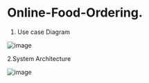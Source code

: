 # Online-Food-Ordering.
1. Use case Diagram
 
![image](https://github.com/divyansh1216/Online-Food-Ordering./assets/97017340/3c8b6838-b372-4a5a-af33-b2f150c6cb20)


2.System Architecture

![image](https://github.com/divyansh1216/Online-Food-Ordering./assets/97017340/d0f37490-18ca-46ca-ae4c-abba5e8c0c2a)
